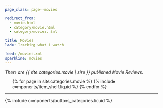 ```yaml
---
page_class: page--movies

redirect_from:
  - movie.html
  - category/movie.html
  - category/movies.html

title: Movies
lede: Tracking what I watch.

feed: /movies.xml
sparkline: movies
---
```


*There are {{ site.categories.movie | size }} published Movie Reviews.*

<div class="h-feed" id="movies">
        <ol class="shelf" role="list">
        {% for page in site.categories.movie %}
            {% include components/item_shelf.liquid %}
        {% endfor %}
    </ol>
</div>

--------

{% include components/buttons_categories.liquid %}
